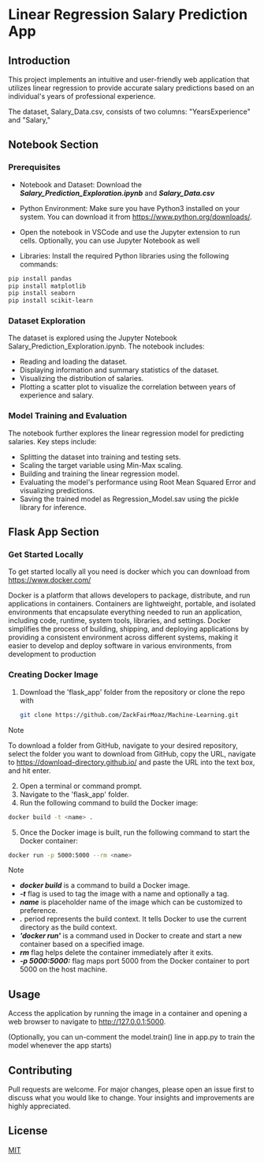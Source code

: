 # Linear Regression Salary Prediction App

## Introduction

This project implements an intuitive and user-friendly web application that utilizes linear regression to provide accurate salary predictions based on an individual's years of professional experience.

The dataset, Salary_Data.csv, consists of two columns: "YearsExperience" and "Salary,"

## Notebook Section

### Prerequisites

* Notebook and Dataset: Download the ***Salary_Prediction_Exploration.ipynb*** and ***Salary_Data.csv***

* Python Environment: Make sure you have Python3 installed on your system. You can download it from https://www.python.org/downloads/.

* Open the notebook in VSCode and use the Jupyter extension to run cells. Optionally, you can use Jupyter Notebook as well

* Libraries: Install the required Python libraries using the following commands:

```bash
pip install pandas
pip install matplotlib
pip install seaborn
pip install scikit-learn
```

### Dataset Exploration

The dataset is explored using the Jupyter Notebook Salary_Prediction_Exploration.ipynb. The notebook includes:

* Reading and loading the dataset.
* Displaying information and summary statistics of the dataset.
* Visualizing the distribution of salaries.
* Plotting a scatter plot to visualize the correlation between years of experience and salary.

### Model Training and Evaluation

The notebook further explores the linear regression model for predicting salaries. Key steps include:

* Splitting the dataset into training and testing sets.
* Scaling the target variable using Min-Max scaling.
* Building and training the linear regression model.
* Evaluating the model's performance using Root Mean Squared Error and visualizing predictions.
* Saving the trained model as Regression_Model.sav using the pickle library for inference.

## Flask App Section

### Get Started Locally

To get started locally all you need is docker which you can download from https://www.docker.com/

Docker is a platform that allows developers to package, distribute, and run applications in containers. Containers are lightweight, portable, and isolated environments that encapsulate everything needed to run an application, including code, runtime, system tools, libraries, and settings. Docker simplifies the process of building, shipping, and deploying applications by providing a consistent environment across different systems, making it easier to develop and deploy software in various environments, from development to production

### Creating Docker Image

1. Download the 'flask_app' folder from the repository or clone the repo with

   ```sh
   git clone https://github.com/ZackFairMoaz/Machine-Learning.git
   ```

> [!NOTE]
> To download a folder from GitHub, navigate to your desired repository, select the folder you want to download from GitHub, copy the URL, navigate to https://download-directory.github.io/ and paste the URL into the text box, and hit enter.

2. Open a terminal or command prompt.
3. Navigate to the 'flask_app' folder.
4. Run the following command to build the Docker image:

```bash
docker build -t <name> .
```
5. Once the Docker image is built, run the following command to start the Docker container:

```bash
docker run -p 5000:5000 --rm <name>
```

> [!NOTE]
> * ***docker build*** is a command to build a Docker image.
> * ***-t*** flag is used to tag the image with a name and optionally a tag.
> * ***name*** is placeholder name of the image which can be customized to preference.
> * ***.*** period represents the build context. It tells Docker to use the current directory as the build context.
> * ***'docker run'*** is a command used in Docker to create and start a new container based on a specified image.
> * ***rm*** flag helps delete the container immediately after it exits.
> * ***-p 5000:5000:*** flag maps port 5000 from the Docker container to port 5000 on the host machine.

## Usage

Access the application by running the image in a container and opening a web browser to navigate to http://127.0.0.1:5000.

(Optionally, you can un-comment the model.train() line in app.py to train the model whenever the app starts)

## Contributing

Pull requests are welcome. For major changes, please open an issue first to discuss what you would like to change. Your insights and improvements are highly appreciated.

## License

[MIT](https://choosealicense.com/licenses/mit/)


